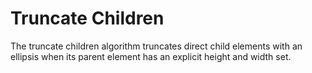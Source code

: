 # Truncate Children

The truncate children algorithm truncates direct child elements with an ellipsis when its parent element has an explicit height and width set.